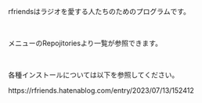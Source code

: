 <p align="left">
rfriendsはラジオを愛する人たちのためのプログラムです。
</p>
<br>
<p>メニューのRepojitoriesより一覧が参照できます。</p>
<br>
<p>各種インストールについては以下を参照してください。</p>
<p>https://rfriends.hatenablog.com/entry/2023/07/13/152412</p>
